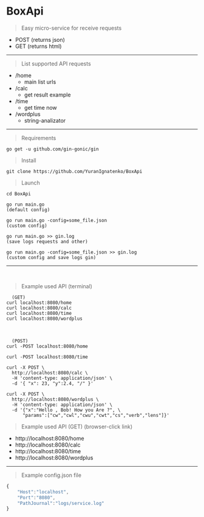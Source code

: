 # BoxApi

> Easy micro-service for receive requests
- POST (returns json)
- GET (returns html)
    
***

> List supported API requests
+ /home
  + main list urls
+ /calc
  + get result example
+ /time
  + get time now
+ /wordplus
  + string-analizator 


***

> Requirements
``` 
go get -u github.com/gin-gonic/gin
```

> Install
``` 
git clone https://github.com/YuranIgnatenko/BoxApi
```

> Launch
```
cd BoxApi

go run main.go  
(default config)

go run main.go -config=some_file.json 
(custom config)

go run main.go >> gin.log 
(save logs requests and other)

go run main.go -config=some_file.json >> gin.log
(custom config and save logs gin)
```

***

<br>

> Example used API (terminal)
``` 
  (GET)
curl localhost:8080/home
curl localhost:8080/calc
curl localhost:8080/time
curl localhost:8080/wordplus

```
<br>

```
  (POST)
curl -POST localhost:8080/home

curl -POST localhost:8080/time

curl -X POST \
  http://localhost:8080/calc \
  -H 'content-type: application/json' \
  -d '{ "x": 23, "y":2.4, "/" }'

curl -X POST \
  http://localhost:8080/wordplus \
  -H 'content-type: application/json' \
  -d '{"x":"Hello , Bob! How you Are ?", \
      "params":["cw","cwl","cwu","cwt","cs","verb","lens"]}'
```

> Example used API (GET) (browser-click link)

+ http://localhost:8080/home
+ http://localhost:8080/calc
+ http://localhost:8080/time
+ http://localhost:8080/wordplus


***

> Example config.json file
``` js
{
    "Host":"localhost",
    "Port":"8080",
    "PathJournal":"logs/service.log"  
}
```